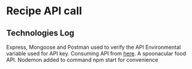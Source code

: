 # Recipe API call 

## Technologies Log

Express, Mongoose and Postman used to verify the API
Environmental variable used for API key. 
Consuming API from [here](https://spoonacular.com/food-api). A spoonacular food API. 
Nodemon added to command npm start for convenience 

